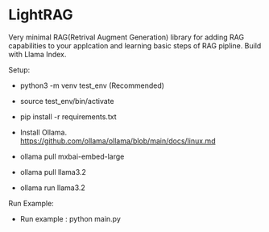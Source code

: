 # LightRAG
Very minimal RAG(Retrival Augment Generation) library for adding RAG capabilities to your applcation and learning basic steps of RAG pipline.
Build with Llama Index.

Setup:
- python3 -m venv test_env (Recommended)
- source test_env/bin/activate
- pip install -r requirements.txt

- Install Ollama. https://github.com/ollama/ollama/blob/main/docs/linux.md
- ollama pull mxbai-embed-large
- ollama pull llama3.2
- ollama run llama3.2

Run Example:
- Run example : python main.py 
